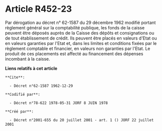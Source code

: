 # Article R452-23

Par dérogation au décret n° 62-1587 du 29 décembre 1962 modifié portant règlement général sur la comptabilité publique, les
fonds de la caisse peuvent être déposés auprès de la Caisse des dépôts et consignations ou de tout établissement de crédit.
Ils peuvent être placés en valeurs d'Etat ou en valeurs garanties par l'Etat et, dans les limites et conditions fixées par le
règlement comptable et financier, en valeurs non garanties par l'Etat. Le produit de ces placements est affecté au
financement des dépenses incombant à la caisse.

**Liens relatifs à cet article**

	**Cite**:

	  - Décret n°62-1587 1962-12-29

	**Codifié par**:

	  - Décret n°78-622 1978-05-31 JORF 8 JUIN 1978

	**Créé par**:

	  - Décret n°2001-655 du 20 juillet 2001 - art. 1 () JORF 22 juillet 2001
